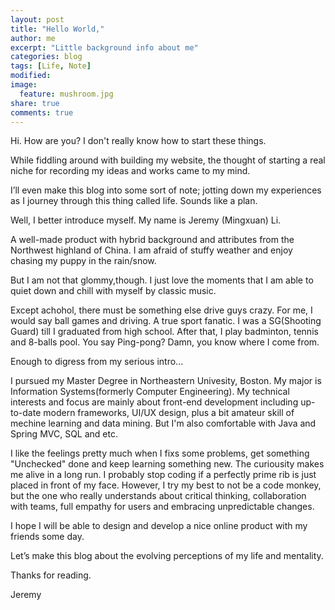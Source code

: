 ```yaml
---
layout: post
title: "Hello World,"
author: me
excerpt: "Little background info about me"
categories: blog
tags: [Life, Note]
modified:
image:
  feature: mushroom.jpg
share: true
comments: true
---
```


Hi. How are you? I don't really know how to start these things. 

While fiddling around with building my website, the thought of starting a real niche for recording my ideas and works came to my mind.

I’ll even make this blog into some sort of note; jotting down my experiences as I journey through this thing called life. Sounds like a plan. 

Well, I better introduce myself. My name is Jeremy (Mingxuan) Li. 

A well-made product with hybrid background and attributes from the Northwest highland of China. I am afraid of stuffy weather and enjoy chasing my puppy in the rain/snow.

But I am not that glommy,though. I just love the moments that I am able to quiet down and chill with myself by classic music.

Except achohol, there must be something else drive guys crazy. For me, I would say ball games and driving. A true sport fanatic. I was a SG(Shooting Guard) till I graduated from high school. After that, I play badminton, tennis and 8-balls pool. You say Ping-pong? Damn, you know where I come from. 

Enough to digress from my serious intro...

I pursued my Master Degree in Northeastern Univesity, Boston. My major is Information Systems(formerly Computer Engineering). My technical interests and focus are mainly about front-end development including up-to-date modern frameworks, UI/UX design, plus a bit amateur skill of mechine learning and data mining. But I'm also comfortable with Java and Spring MVC, SQL and etc. 

I like the feelings pretty much when I fixs some problems, get something "Unchecked" done and keep learning something new. The curiousity makes me alive in a long run. I probably stop coding if a perfectly prime rib is just placed in front of my face. However, I try my best to not be a code monkey, but the one who really understands about critical thinking, collaboration with teams, full empathy for users and embracing unpredictable changes. 


I hope I will be able to design and develop a nice online product with my friends some day. 


Let’s make this blog about the evolving perceptions of my life and mentality.

Thanks for reading. 

Jeremy